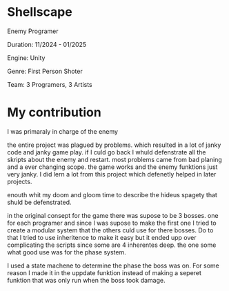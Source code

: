 # Shellscape
Enemy Programer

Duration: 11/2024 - 01/2025

Engine: Unity

Genre: First Person Shoter

Team: 3 Programers, 3 Artists

# My contribution
I was primaraly in charge of the enemy

the entire project was plagued by problems. which resulted in a lot of janky code and janky game play. if I culd go back I whuld defenstrate all the skripts about the enemy and restart.
most problems came from bad planing and a ever changing scope. the game works and the enemy funktions just very janky. I did lern a lot from this project which defenetly helped in later projects.

enouth whit my doom and gloom time to describe the hideus spagety that shuld be defenstrated.

in the original consept for the game there was supose to be 3 bosses. one for each programer and since I was supose to make the first one I tried to create a modular system that the others culd use for there bosses.
Do to that I tried to use inheritence to make it easy but it ended upp over complicating the scripts since some are 4 inherentes deep. the one some what good use was for the phase system.

I used a state machene to determine the phase the boss was on. For some reason I made it in the uppdate funktion instead of making a seperet funktion that was only run when the boss took damage.







